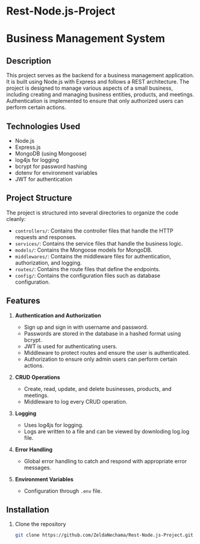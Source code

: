# Rest-Node.js-Project
# Business Management System

## Description
This project serves as the backend for a business management application. It is built using Node.js with Express and follows a REST architecture. The project is designed to manage various aspects of a small business, including creating and managing business entities, products, and meetings. Authentication is implemented to ensure that only authorized users can perform certain actions.

## Technologies Used
- Node.js
- Express.js
- MongoDB (using Mongoose)
- log4js for logging
- bcrypt for password hashing
- dotenv for environment variables
- JWT for authentication

## Project Structure
The project is structured into several directories to organize the code cleanly:
- `controllers/`: Contains the controller files that handle the HTTP requests and responses.
- `services/`: Contains the service files that handle the business logic.
- `models/`: Contains the Mongoose models for MongoDB.
- `middlewares/`: Contains the middleware files for authentication, authorization, and logging.
- `routes/`: Contains the route files that define the endpoints.
- `config/`: Contains the configuration files such as database configuration.

## Features
1. **Authentication and Authorization**
   - Sign up and sign in with username and password.
   - Passwords are stored in the database in a hashed format using bcrypt.
   - JWT is used for authenticating users.
   - Middleware to protect routes and ensure the user is authenticated.
   - Authorization to ensure only admin users can perform certain actions.

2. **CRUD Operations**
   - Create, read, update, and delete businesses, products, and meetings.
   - Middleware to log every CRUD operation.

3. **Logging**
   - Uses log4js for logging.
   - Logs are written to a file and can be viewed by downloding log.log file.

4. **Error Handling**
   - Global error handling to catch and respond with appropriate error messages.

5. **Environment Variables**
   - Configuration through `.env` file.

## Installation
1. Clone the repository
   ```bash
   git clone https://github.com/ZeldaNechama/Rest-Node.js-Project.git
